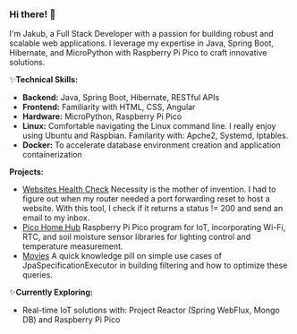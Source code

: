 ### Hi there! 👋 
I'm Jakub, a Full Stack Developer with a passion for building robust and scalable web applications. I leverage my expertise in Java, Spring Boot, Hibernate, and MicroPython with Raspberry Pi Pico to craft innovative solutions.

✨**Technical Skills:**

* **Backend:** Java, Spring Boot, Hibernate, RESTful APIs
* **Frontend:** Familiarity with HTML, CSS, Angular
* **Hardware:** MicroPython, Raspberry Pi Pico
* **Linux:** Comfortable navigating the Linux command line. I really enjoy using Ubuntu and Raspbian. Familarity with: Apche2, Systemd, Iptables.
* **Docker:** To accelerate database environment creation and application containerization

**Projects:**
* [Websites Health Check](https://github.com/MMrFalcon/health-check) Necessity is the mother of invention. I had to figure out when my router needed a port forwarding reset to host a website. With this tool, I check if it returns a status != 200 and send an email to my inbox.
* [Pico Home Hub](https://github.com/MMrFalcon/Pico-Home-Hub) Raspberry Pi Pico program for IoT, incorporating Wi-Fi, RTC, and soil moisture sensor libraries for lighting control and temperature measurement.
* [Movies](https://github.com/MMrFalcon/movies) A quick knowledge pill on simple use cases of JpaSpecificationExecutor in building filtering and how to optimize these queries.

✨**Currently Exploring:**
* Real-time IoT solutions with: Project Reactor (Spring WebFlux, Mongo DB) and Raspberry Pi Pico
<!--
**MMrFalcon/MMrFalcon** is a ✨ _special_ ✨ repository because its `README.md` (this file) appears on your GitHub profile.

Here are some ideas to get you started:

- 🔭 I’m currently working on ...
- 🌱 I’m currently learning ...
- 👯 I’m looking to collaborate on ...
- 🤔 I’m looking for help with ...
- 💬 Ask me about ...
- 📫 How to reach me: ...
- 😄 Pronouns: ...
- ⚡ Fun fact: ...
-->
